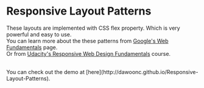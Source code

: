 # Responsive Layout Patterns

These layouts are implemented with CSS flex property. Which is very powerful and easy to use.<br>
You can learn more about the these patterns from [Google's Web Fundamentals](https://developers.google.com/web/fundamentals/layouts/rwd-patterns/) page.<br>
Or from [Udacity's Responsive Web Design Fundamentals](https://www.udacity.com/course/ud893) course.

<br>
You can check out the demo at [here](http://dawoonc.github.io/Responsive-Layout-Patterns).
